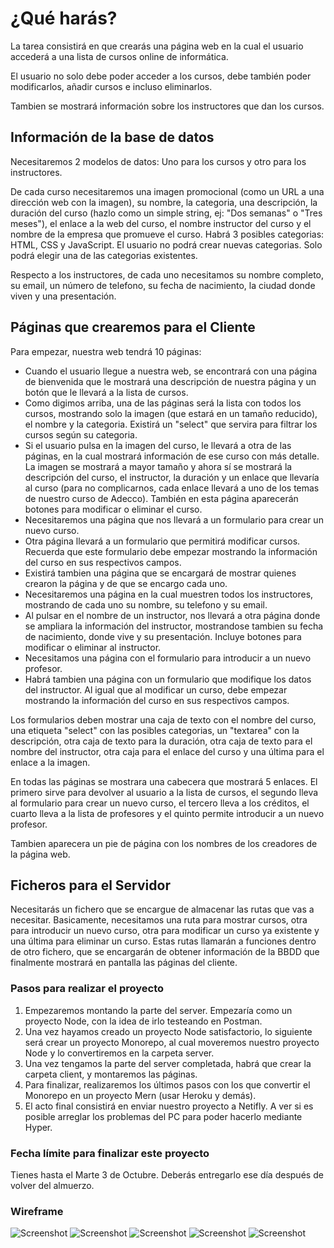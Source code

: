 # ¿Qué harás?

La tarea consistirá en que crearás una página web en la cual el usuario accederá a una lista de cursos online de informática.

El usuario no solo debe poder acceder a los cursos, debe también poder modificarlos, añadir cursos e incluso eliminarlos.

Tambien se mostrará información sobre los instructores que dan los cursos.

## Información de la base de datos

Necesitaremos 2 modelos de datos: Uno para los cursos y otro para los instructores.

De cada curso necesitaremos una imagen promocional (como un URL a una dirección web con la imagen), su nombre, la categoria, una descripción, la duración del curso (hazlo como un simple string, ej: "Dos semanas" o "Tres meses"), el enlace a la web del curso, el nombre instructor del curso y el nombre de la empresa que promueve el curso. Habrá 3 posibles categorias: HTML, CSS y JavaScript. El usuario no podrá crear nuevas categorias. Solo podrá elegir una de las categorias existentes.

Respecto a los instructores, de cada uno necesitamos su nombre completo, su email, un número de telefono, su fecha de nacimiento, la ciudad donde viven y una presentación.

## Páginas que crearemos para el Cliente

Para empezar, nuestra web tendrá 10 páginas:

- Cuando el usuario llegue a nuestra web, se encontrará con una página de bienvenida que le mostrará una descripción de nuestra página y un botón que le llevará a la lista de cursos.
- Como digimos arriba, una de las páginas será la lista con todos los cursos, mostrando solo la imagen (que estará en un tamaño reducido), el nombre y la categoria. Existirá un "select" que servira para filtrar los cursos según su categoria.
- Si el usuario pulsa en la imagen del curso, le llevará a otra de las páginas, en la cual mostrará información de ese curso con más detalle. La imagen se mostrará a mayor tamaño y ahora sí se mostrará la descripción del curso, el instructor, la duración y un enlace que llevaría al curso (para no complicarnos, cada enlace llevará a uno de los temas de nuestro curso de Adecco). También en esta página aparecerán botones para modificar o eliminar el curso.
- Necesitaremos una página que nos llevará a un formulario para crear un nuevo curso.
- Otra página llevará a un formulario que permitirá modificar cursos. Recuerda que este formulario debe empezar mostrando la información del curso en sus respectivos campos.
- Existirá tambien una página que se encargará de mostrar quienes crearon la página y de que se encargo cada uno.
- Necesitaremos una página en la cual muestren todos los instructores, mostrando de cada uno su nombre, su telefono y su email.
- Al pulsar en el nombre de un instructor, nos llevará a otra página donde se ampliara la información del instructor, mostrandose tambien su fecha de nacimiento, donde vive y su presentación. Incluye botones para modificar o eliminar al instructor.
- Necesitamos una página con el formulario para introducir a un nuevo profesor.
- Habrá tambien una página con un formulario que modifique los datos del instructor. Al igual que al modificar un curso, debe empezar mostrando la información del curso en sus respectivos campos.

Los formularios deben mostrar una caja de texto con el nombre del curso, una etiqueta "select" con las posibles categorias, un "textarea" con la descripción, otra caja de texto para la duración, otra caja de texto para el nombre del instructor, otra caja para el enlace del curso y una última para el enlace a la imagen.

En todas las páginas se mostrara una cabecera que mostrará 5 enlaces. El primero sirve para devolver al usuario a la lista de cursos, el segundo lleva al formulario para crear un nuevo curso, el tercero lleva a los créditos, el cuarto lleva a la lista de profesores y el quinto permite introducir a un nuevo profesor.

Tambien aparecera un pie de página con los nombres de los creadores de la página web.

## Ficheros para el Servidor

Necesitarás un fichero que se encargue de almacenar las rutas que vas a necesitar.
Basicamente, necesitamos una ruta para mostrar cursos, otra para introducir un nuevo curso, otra para modificar un curso ya existente y una última para eliminar un curso.
Estas rutas llamarán a funciones dentro de otro fichero, que se encargarán de obtener información de la BBDD que finalmente mostrará en pantalla las páginas del cliente.

### Pasos para realizar el proyecto

1. Empezaremos montando la parte del server. Empezaría como un proyecto Node, con la idea de irlo testeando en Postman.
2. Una vez hayamos creado un proyecto Node satisfactorio, lo siguiente será crear un proyecto Monorepo, al cual moveremos nuestro proyecto Node y lo convertiremos en la carpeta server.
3. Una vez tengamos la parte del server completada, habrá que crear la carpeta client, y montaremos las páginas.
4. Para finalizar, realizaremos los últimos pasos con los que convertir el Monorepo en un proyecto Mern (usar Heroku y demás).
5. El acto final consistirá en enviar nuestro proyecto a Netifly. A ver si es posible arreglar los problemas del PC para poder hacerlo mediante Hyper.

### Fecha límite para finalizar este proyecto

Tienes hasta el Marte 3 de Octubre. Deberás entregarlo ese día después de volver del almuerzo.

### Wireframe

![Screenshot](https://i.ibb.co/B6NGkVB/Home.png)
![Screenshot](https://i.ibb.co/fvhVVR8/Courses-list.png)
![Screenshot](https://i.ibb.co/n81VptF/Curso.png)
![Screenshot](https://i.ibb.co/KFqxnTZ/Create-course.png)
![Screenshot](https://i.ibb.co/64F0NNn/About-us.png)
